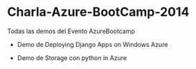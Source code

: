 Charla-Azure-BootCamp-2014
==========================

Todas las demos del Evento AzureBootcamp

* Demo de Deploying Django Apps on Windows Azure

* Demo de Storage con python in Azure 